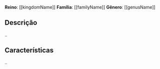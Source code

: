 **Reino**: [[kingdomName]]
**Família**: [[familyName]]
**Gênero**: [[genusName]]

## Descrição
..

## Características
..
